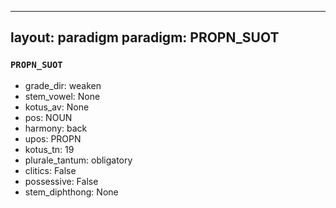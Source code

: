 
---
layout: paradigm
paradigm: PROPN_SUOT
---
### ` PROPN_SUOT `


* grade_dir: weaken
* stem_vowel: None
* kotus_av: None
* pos: NOUN
* harmony: back
* upos: PROPN
* kotus_tn: 19
* plurale_tantum: obligatory
* clitics: False
* possessive: False
* stem_diphthong: None
